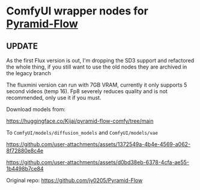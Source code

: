 # ComfyUI wrapper nodes for [Pyramid-Flow](https://github.com/jy0205/Pyramid-Flow)

## UPDATE
As the first Flux version is out, I'm dropping the SD3 support and refactored the whole thing, if you still want to use the old nodes they are archived in the legacy branch

The fluxmini version can run with 7GB VRAM, currently it only supports 5 second videos (temp 16). 
Fp8 severely reduces quality and is not recommended, only use it if you must.

Download models from:

https://huggingface.co/Kijai/pyramid-flow-comfy/tree/main

To `ComfyUI/models/diffusion_models` and `ComfyUI/models/vae`

https://github.com/user-attachments/assets/1372549a-4b4e-4569-a062-8f72880e8c4e


https://github.com/user-attachments/assets/d0bd38eb-6378-4cfa-ae55-1b4498b7ce84


Original repo: https://github.com/jy0205/Pyramid-Flow
